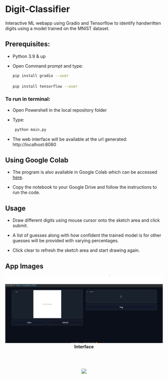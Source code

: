 # Digit-Classifier
Interactive ML webapp using Gradio and Tensorflow to identify handwritten digits using a model trained on the MNIST dataset.

## Prerequisites:

- Python 3.9 & up

- Open Command prompt and type:

  ```bash
  pip install gradio --user

  pip install tensorflow --user
  ```

### To run in terminal:
- Open Powershell in the local repository folder
- Type:

  ```bash
   python main.py
  ```
  
- The web interface will be available at the url generated: http://localhost:8080

## Using Google Colab
- The program is also available in Google Colab which can be accessed [here](https://colab.research.google.com/github/SourasishBasu/Digit-Classifier/blob/main/Digit_Classifier.ipynb).

- Copy the notebook to your Google Drive and follow the instructions to run the code.

## Usage

- Draw different digits using mouse cursor onto the sketch area and click submit.

- A list of guesses along with how confident the trained model is for other guesses will be provided with varying percentages.

- Click clear to refresh the sketch area and start drawing again.

## App Images

<p align="center"> 
  <img src="https://github.com/SourasishBasu/Digit-Classifier/blob/36be02c13b92a8b7a1fbc8e0484a951710101c50/assets/webUI.png" />
   <br><b>Interface</b>
</p>

<br></br>

<p align="center"> 
  <img src="https://github.com/SourasishBasu/Digit-Classifier/blob/36be02c13b92a8b7a1fbc8e0484a951710101c50/assets/guess.png" />
</p>

<br></br>
